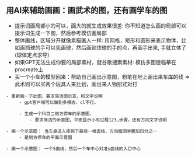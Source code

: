 ## 用AI来辅助画画：画武术的图，还有画学车的图

* 提示词画局部小的可以，画大的就生成效果很差: 你不知道怎么画的局部可以提示词生成一下图，然后参考模仿画局部
* 整体画线，区域分开就像素描画人一样: 用网格，矩形和圆形来表示物体，比如画抓球的手可以先画球，然后画贴住球的手的点，再画手出来, 手就立体了 (球体定点求导)
* 如果GPT无法生成你要的局部素材，就谷歌搜索素材: 模仿多图层临摹在procreate上
* 买一个小车的模型回来：帮助自己画出示意图，粉笔在地上画出来车库的线 => 武术则可以买两个玩具人来比划，画出来人物招式对打

```
- 重新画一下此图，要求简洁图示意，和文字说明
	 - gpt客户端可以做到多模态，cl不行。

	 - 生成一个科目二侧方停车的示意图，
		 - 要求简洁的示意图，平面显示小车过程123…步骤，还有方向文字说明

- 画一个示意图： 当车身进入库剩下最后一根虚线，方向盘回半圈加四分之一
	 - 是侧方停车的平面示意图

- 画一个示意图： 一个S曲线，然后一个车中心对准s曲线的入口中心

```

